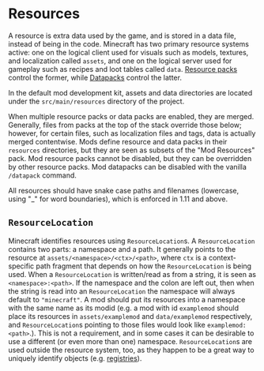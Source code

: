 Resources
=========

A resource is extra data used by the game, and is stored in a data file, instead of being in the code. 
Minecraft has two primary resource systems active: one on the logical client used for visuals such as models, textures, and localization called `assets`, and one on the logical server used for gameplay such as recipes and loot tables called `data`.
[Resource packs][respack] control the former, while [Datapacks][datapack] control the latter.

In the default mod development kit, assets and data directories are located under the `src/main/resources` directory of the project. 

When multiple resource packs or data packs are enabled, they are merged. Generally, files from packs at the top of the stack override those below; however, for certain files, such as localization files and tags, data is actually merged contentwise. Mods define resource and data packs in their `resources` directories, but they are seen as subsets of the "Mod Resources" pack. Mod resource packs cannot be disabled, but they can be overridden by other resource packs. Mod datapacks can be disabled with the vanilla `/datapack` command.

All resources should have snake case paths and filenames (lowercase, using "_" for word boundaries), which is enforced in 1.11 and above.

`ResourceLocation`
------------------

Minecraft identifies resources using `ResourceLocation`s. A `ResourceLocation` contains two parts: a namespace and a path. It generally points to the resource at `assets/<namespace>/<ctx>/<path>`, where `ctx` is a context-specific path fragment that depends on how the `ResourceLocation` is being used. When a `ResourceLocation` is written/read as from a string, it is seen as `<namespace>:<path>`. If the namespace and the colon are left out, then when the string is read into an `ResourceLocation` the namespace will always default to `"minecraft"`. A mod should put its resources into a namespace with the same name as its modid (e.g. a mod with id `examplemod` should place its resources in `assets/examplemod` and `data/examplemod` respectively, and `ResourceLocation`s pointing to those files would look like `examplemod:<path>`.). This is not a requirement, and in some cases it can be desirable to use a different (or even more than one) namespace. `ResourceLocation`s are used outside the resource system, too, as they happen to be a great way to uniquely identify objects (e.g. [registries][]).

[respack]: https://minecraft.gamepedia.com/Resource_pack
[datapack]: data.md
[registries]: registries.md

